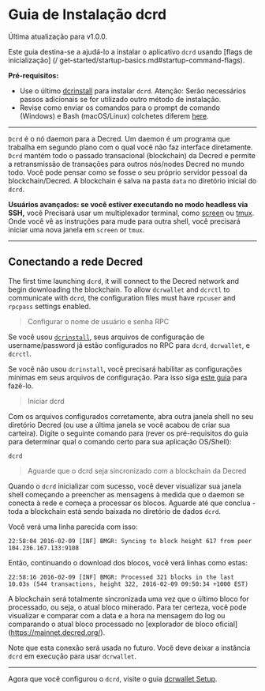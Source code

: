 # Guia de Instalação dcrd

Última atualização para v1.0.0.

Este guia destina-se a ajudá-lo a instalar o aplicativo `dcrd` usando [flags de inicialização] (/ get-started/startup-basics.md#startup-command-flags).

**Pré-requisitos:**

- Use o último [dcrinstall](/getting-started/user-guides/cli-installation.md) para instalar `dcrd`. Atenção: Serão necessários passos adicionais se for utilizado outro método de instalação.
- Revise como enviar os comandos para o prompt de comando (Windows) e Bash (macOS/Linux) colchetes diferem [here](/getting-started/cli-differences.md).

---

`Dcrd` é o nó daemon para a Decred. Um daemon é um programa que trabalha em segundo plano com o qual você não faz interface diretamente. `Dcrd` mantém todo o passado transacional (blockchain) da Decred e permite a retransmissão de transações para outros nós/nodes Decred no mundo todo. Você pode pensar como se fosse o seu próprio servidor pessoal da blockchain/Decred. A blockchain é salva na pasta `data` no diretório inicial do `dcrd`.

**Usuários avançados: se você estiver executando no modo headless via SSH,** você
Precisará usar um multiplexador terminal, como [screen](http://www.howtogeek.com/howto/ubuntu/keep-your-ssh-session-running-when-you-disconnect/)
ou [tmux](https://tmux.github.io/). Onde você vê as instruções para
mude para outra shell, você precisará iniciar uma nova janela em `screen`
or `tmux`.

---

## <i class="fa fa-cloud"></i> Conectando a rede Decred 

The first time launching `dcrd`, it will connect to the Decred network and begin downloading the blockchain. To allow `dcrwallet` and `dcrctl` to communicate with `dcrd`, the configuration files must have `rpcuser` and `rpcpass` settings enabled. 

> Configurar o nome de usuário e senha RPC

Se você usou [`dcrinstall`](/getting-started/user-guides/cli-installation.md), seus arquivos de configuração de username/password já estão configurados no RPC para `dcrd`, `dcrwallet`, e `dcrctl`.

Se você não usou `dcrinstall`, você precisará habilitar as configurações mínimas em seus arquivos de configuração. Para isso siga [este guia](/advanced/manual-cli-install.md#minimum-configuration) para fazê-lo.

> Iniciar dcrd 

Com os arquivos configurados corretamente, abra outra janela shell no seu diretório Decred (ou use a última janela se você acabou de criar sua carteira). Digite o seguinte comando para (rever os pré-requisitos do guia para determinar qual o comando certo para sua aplicação OS/Shell):

```no-highlight
dcrd
```

> Aguarde que o dcrd seja sincronizado com a blockchain da Decred

Quando o `dcrd` inicializar com sucesso, você dever visualizar sua janela shell começando a preencher as mensagens à medida que o daemon se conecta à rede e começa a processar os blocos. Aguarde até que conclua  - toda a blockchain está sendo baixada no diretório de dados `dcrd`.

Você verá uma linha parecida com isso:

```no-highlight
22:58:04 2016-02-09 [INF] BMGR: Syncing to block height 617 from peer 104.236.167.133:9108
```

Então, continuando o download dos blocos, você verá linhas como estas:

```no-highlight
22:58:16 2016-02-09 [INF] BMGR: Processed 321 blocks in the last 10.03s (544 transactions, height 322, 2016-02-09 09:50:34 +1000 EST)
```

A blockchain será totalmente sincronizada uma vez que o último bloco for processado, ou seja, o atual bloco minerado. Para ter certeza, você pode visualizar e comparar com a data e a hora na mensagem do log ou comparando o atual bloco processado no [explorador de bloco oficial] (https://mainnet.decred.org/).

Note que esta conexão será usada no futuro. Você deve deixar a instância `dcrd` em execução para usar `dcrwallet`.

---

Agora que você configurou o `dcrd`, visite o guia [dcrwallet Setup](/getting-started/user-guides/dcrwallet-setup.md).
